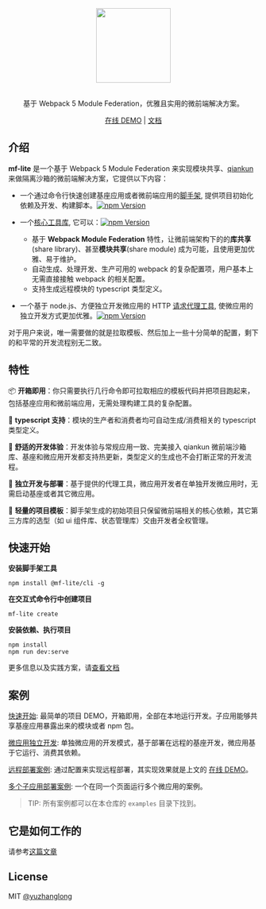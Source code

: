 <div align="center">
<a href="https://github.com/yuzhanglong/mf-lite">
  <img src="https://user-images.githubusercontent.com/56540811/137176565-c6f240c2-73ee-4b9d-bc18-11b29e4512a4.png" width="150">
</a>
</div>
<br/>

<div align="center">

基于 Webpack 5 Module Federation，优雅且实用的微前端解决方案。

</div>

<div align="center">

[在线 DEMO](https://mf-lite-quick-start-base-app.vercel.app/) | [文档](https://ph3xmz5sya.feishu.cn/docs/doccnGEPiy8D3DJTZw6S05QJW4f)
</div>


## 介绍

**mf-lite** 是一个基于 Webpack 5 Module Federation 来实现模块共享、[qiankun](https://github.com/umijs/qiankun) 来做隔离沙箱的微前端解决方案，它提供以下内容：

- 一个通过命令行快速创建基座应用或者微前端应用的[脚手架](https://github.com/yuzhanglong/mf-lite), 提供项目初始化依赖及开发、构建脚本。[![npm Version](https://img.shields.io/npm/v/@mf-lite/cli.svg)](https://www.npmjs.com/package/@mf-lite/cli)

- 一个[核心工具库](https://github.com/yuzhanglong/mf-lite/tree/master/packages/core), 它可以：[![npm Version](https://img.shields.io/npm/v/@mf-lite/core.svg)](https://www.npmjs.com/package/@mf-lite/core)
  - 基于 **Webpack Module Federation** 特性，让微前端架构下的的**库共享**(share library)、甚至**模块共享**(share module) 成为可能，且使用更加优雅、易于维护。
  - 自动生成、处理开发、生产可用的 webpack 的复杂配置项，用户基本上无需直接接触 webpack 的相关配置。
  - 支持生成远程模块的 typescript 类型定义。

- 一个基于 node.js、方便独立开发微应用的 HTTP [请求代理工具](https://github.com/yuzhanglong/attachments/tree/main/packages/proxy), 使微应用的独立开发方式更加优雅。[![npm Version](https://img.shields.io/npm/v/@attachments/proxy.svg)](https://www.npmjs.com/package/@attachments/proxy)


对于用户来说，唯一需要做的就是拉取模板、然后加上一些十分简单的配置，剩下的和平常的开发流程别无二致。

## 特性

📦 **开箱即用**：你只需要执行几行命令即可拉取相应的模板代码并把项目跑起来，包括基座应用和微前端应用，无需处理构建工具的复杂配置。

🤩 **typescript 支持**：模块的生产者和消费者均可自动生成/消费相关的 typescript 类型定义。

🚀 **舒适的开发体验**：开发体验与常规应用一致、完美接入 qiankun 微前端沙箱库、基座和微应用开发都支持热更新，类型定义的生成也不会打断正常的开发流程。

🔨 **独立开发与部署**：基于提供的代理工具，微应用开发者在单独开发微应用时，无需启动基座或者其它微应用。

🌟 **轻量的项目模板**：脚手架生成的初始项目只保留微前端相关的核心依赖，其它第三方库的选型（如 ui 组件库、状态管理库）交由开发者全权管理。

## 快速开始

**安装脚手架工具**

```shell
npm install @mf-lite/cli -g
```

**在交互式命令行中创建项目**

```shell
mf-lite create
```

**安装依赖、执行项目**

```shell
npm install
npm run dev:serve
```

更多信息以及实践方案，请[查看文档](https://ph3xmz5sya.feishu.cn/docs/doccnGEPiy8D3DJTZw6S05QJW4f)

## 案例

[快速开始](https://github.com/yuzhanglong/mf-lite/tree/master/examples/quick-start): 最简单的项目 DEMO，开箱即用，全部在本地运行开发。子应用能够共享基座应用暴露出来的模块或者 npm 包。

[微应用独立开发](https://github.com/yuzhanglong/mf-lite/tree/master/examples/micro-app-only): 单独微应用的开发模式，基于部署在远程的基座开发，微应用基于它运行、消费其依赖。

[远程部署案例](https://github.com/yuzhanglong/mf-lite/tree/master/examples/remote-deploy): 通过配置来实现远程部署，其实现效果就是上文的 [在线 DEMO](https://mf-lite-quick-start-base-app.vercel.app/)。

[多个子应用部署案例](https://github.com/yuzhanglong/mf-lite/tree/master/examples/multiply-micro-app): 一个在同一个页面运行多个微应用的案例。

> TIP: 所有案例都可以在本仓库的 `examples` 目录下找到。

## 它是如何工作的

请参考[这篇文章](https://zhuanlan.zhihu.com/p/422460780)

## License

MIT [@yuzhanglong](https://github.com/yuzhanglong)
